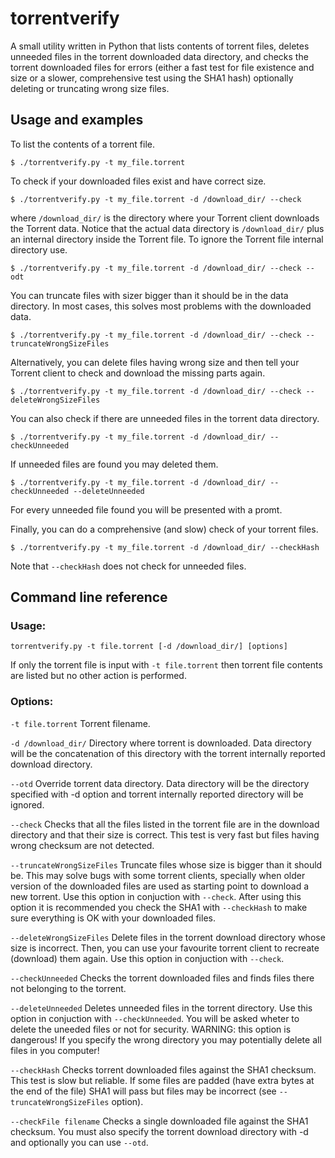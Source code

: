 # torrentverify

A small utility written in Python that lists contents of torrent files, deletes
unneeded files in the torrent downloaded data directory, and checks the torrent 
downloaded files for errors (either a fast test for file existence and size or a slower, 
comprehensive test using the SHA1 hash) optionally deleting or truncating wrong size files.

## Usage and examples

To list the contents of a torrent file.

```
$ ./torrentverify.py -t my_file.torrent
```

To check if your downloaded files exist and have correct size.

```
$ ./torrentverify.py -t my_file.torrent -d /download_dir/ --check
```

where `/download_dir/` is the directory where your Torrent client downloads
the Torrent data. Notice that the actual data directory is `/download_dir/` plus
an internal directory inside the Torrent file. To ignore the Torrent file 
internal directory use.

```
$ ./torrentverify.py -t my_file.torrent -d /download_dir/ --check --odt
```

You can truncate files with sizer bigger than it should be in the data directory. 
In most cases, this solves most problems with the downloaded data.

```
$ ./torrentverify.py -t my_file.torrent -d /download_dir/ --check --truncateWrongSizeFiles
```

Alternatively, you can delete files having wrong size and then tell your
Torrent client to check and download the missing parts again.

```
$ ./torrentverify.py -t my_file.torrent -d /download_dir/ --check --deleteWrongSizeFiles
```

You can also check if there are unneeded files in the torrent data directory.

```
$ ./torrentverify.py -t my_file.torrent -d /download_dir/ --checkUnneeded
```

If unneeded files are found you may deleted them.


```
$ ./torrentverify.py -t my_file.torrent -d /download_dir/ --checkUnneeded --deleteUnneeded
```

For every unneeded file found you will be presented with a promt.

Finally, you can do a comprehensive (and slow) check of your torrent files.

```
$ ./torrentverify.py -t my_file.torrent -d /download_dir/ --checkHash
```

Note that `--checkHash` does not check for unneeded files.

## Command line reference

### Usage: 

```
torrentverify.py -t file.torrent [-d /download_dir/] [options]
```

If only the torrent file is input with `-t file.torrent` then torrent file contents 
are listed but no other action is performed.

### Options:
 `-t file.torrent`
   Torrent filename.

 `-d /download_dir/`
   Directory where torrent is downloaded. Data directory will be the concatenation
   of this directory with the torrent internally reported download directory.

 `--otd`
   Override torrent data directory. Data directory will be the directory specified 
   with -d option and torrent internally reported directory will be ignored.
 
 `--check`
   Checks that all the files listed in the torrent file are in the download directory
   and that their size is correct. This test is very fast but files having wrong checksum
   are not detected.

 `--truncateWrongSizeFiles`
   Truncate files whose size is bigger than it should be. This may solve bugs with some
   torrent clients, specially when older version of the downloaded files are used as
   starting point to download a new torrent. Use this option in conjuction with `--check`.
   After using this option it is recommended you check the SHA1 with `--checkHash` to make
   sure everything is OK with your downloaded files.

 `--deleteWrongSizeFiles`
   Delete files in the torrent download directory whose size is incorrect. Then, you can
   use your favourite torrent client to recreate (download) them again. Use this option
   in conjuction with `--check`.
 
 `--checkUnneeded`
   Checks the torrent downloaded files and finds files there not belonging to the torrent.

 `--deleteUnneeded`
   Deletes unneeded files in the torrent directory. Use this option in conjuction with
   `--checkUnneeded`. You will be asked wheter to delete the uneeded files or not for security.
   WARNING: this option is dangerous! If you specify the wrong directory you may
   potentially delete all files in you computer!

 `--checkHash`
   Checks torrent downloaded files against the SHA1 checksum. This test is slow but reliable. 
   If some files are padded (have extra bytes at the end of the file) SHA1 will pass
   but files may be incorrect (see `--truncateWrongSizeFiles` option).

 `--checkFile filename`
   Checks a single downloaded file against the SHA1 checksum. You must also specify the
   torrent download directory with -d and optionally you can use `--otd`.
